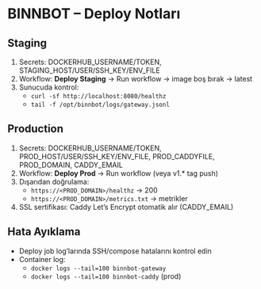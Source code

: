 # BINNBOT – Deploy Notları

## Staging
1. Secrets: DOCKERHUB_USERNAME/TOKEN, STAGING_HOST/USER/SSH_KEY/ENV_FILE
2. Workflow: **Deploy Staging** → Run workflow → image boş bırak → latest
3. Sunucuda kontrol:
   - `curl -sf http://localhost:8080/healthz`
   - `tail -f /opt/binnbot/logs/gateway.jsonl`

## Production
1. Secrets: DOCKERHUB_USERNAME/TOKEN, PROD_HOST/USER/SSH_KEY/ENV_FILE, PROD_CADDYFILE, PROD_DOMAIN, CADDY_EMAIL
2. Workflow: **Deploy Prod** → Run workflow (veya v1.* tag push)
3. Dışarıdan doğrulama:
   - `https://<PROD_DOMAIN>/healthz` → 200
   - `https://<PROD_DOMAIN>/metrics.txt` → metrikler
4. SSL sertifikası: Caddy Let’s Encrypt otomatik alır (CADDY_EMAIL)

## Hata Ayıklama
- Deploy job log’larında SSH/compose hatalarını kontrol edin
- Container log:
  - `docker logs --tail=100 binnbot-gateway`
  - `docker logs --tail=100 binnbot-caddy` (prod)
